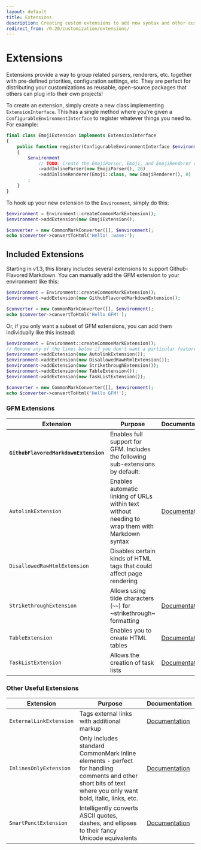 ```yaml
---
layout: default
title: Extensions
description: Creating custom extensions to add new syntax and other custom functionality
redirect_from: /0.20/customization/extensions/
---
```


Extensions
==========

Extensions provide a way to group related parsers, renderers, etc. together with pre-defined priorities, configuration settings, etc.  They are perfect for distributing your customizations as reusable, open-source packages that others can plug into their own projects!

To create an extension, simply create a new class implementing `ExtensionInterface`.  This has a single method where you're given a `ConfigurableEnvironmentInterface` to register whatever things you need to. For example:

```php
final class EmojiExtension implements ExtensionInterface
{
    public function register(ConfigurableEnvironmentInterface $environment)
    {
        $environment
            // TODO: Create the EmojiParser, Emoji, and EmojiRenderer classes
            ->addInlineParser(new EmojiParser(), 20)
            ->addInlineRenderer(Emoji::class, new EmojiRenderer(), 0)
        ;
    }
}
```

To hook up your new extension to the `Environment`, simply do this:

```php
$environment = Environment::createCommonMarkExtension();
$environment->addExtension(new EmojiExtension();

$converter = new CommonMarkConverter([], $environment);
echo $converter->convertToHtml('Hello! :wave:');
```

## Included Extensions

Starting in v1.3, this library includes several extensions to support Github-Flavored Markdown.  You can manually add the GFM extension to your environment like this:

```php
$environment = Environment::createCommonMarkExtension();
$environment->addExtension(new GithubFlavoredMarkdownExtension();

$converter = new CommonMarkConverter([], $environment);
echo $converter->convertToHtml('Hello GFM!');

```

Or, if you only want a subset of GFM extensions, you can add them individually like this instead:

```php
$environment = Environment::createCommonMarkExtension();
// Remove any of the lines below if you don't want a particular feature
$environment->addExtension(new AutolinkExtension());
$environment->addExtension(new DisallowedRawHtmlExtension());
$environment->addExtension(new StrikethroughExtension());
$environment->addExtension(new TableExtension());
$environment->addExtension(new TaskListExtension());

$converter = new CommonMarkConverter([], $environment);
echo $converter->convertToHtml('Hello GFM!');
```

### GFM Extensions

| Extension | Purpose | Documentation |
| --------- | ------- | ------------- |
| **`GithubFlavoredMarkdownExtension`** | Enables full support for GFM.  Includes the following sub-extensions by default: | |
| `AutolinkExtension` | Enables automatic linking of URLs within text without needing to wrap them with Markdown syntax | [Documentation](https://github.com/thephpleague/commonmark/blob/master/src/Extension/Autolink/README.md) |
| `DisallowedRawHtmlExtension` | Disables certain kinds of HTML tags that could affect page rendering | |
| `StrikethroughExtension` | Allows using tilde characters (`~~`) for ~strikethrough~ formatting | [Documentation](https://github.com/thephpleague/commonmark/blob/master/src/Extension/Strikethrough/README.md) |
| `TableExtension` | Enables you to create HTML tables | [Documentation](https://github.com/thephpleague/commonmark/blob/master/src/Extension/Table/README.md) |
| `TaskListExtension` | Allows the creation of task lists | [Documentation](https://github.com/thephpleague/commonmark/blob/master/src/Extension/TaskList/README.md) |

### Other Useful Extensions

| Extension | Purpose | Documentation |
| --------- | ------- | ------------- |
| `ExternalLinkExtension` | Tags external links with additional markup | [Documentation](https://github.com/thephpleague/commonmark/blob/master/src/Extension/ExternalLink/README.md) |
| `InlinesOnlyExtension` | Only includes standard CommonMark inline elements - perfect for handling comments and other short bits of text where you only want bold, italic, links, etc. | [Documentation](https://github.com/thephpleague/commonmark/blob/master/src/Extension/InlinesOnly/README.md) |
| `SmartPunctExtension` | Intelligently converts ASCII quotes, dashes, and ellipses to their fancy Unicode equivalents | [Documentation](https://github.com/thephpleague/commonmark/blob/master/src/Extension/SmartPunct/README.md) |
